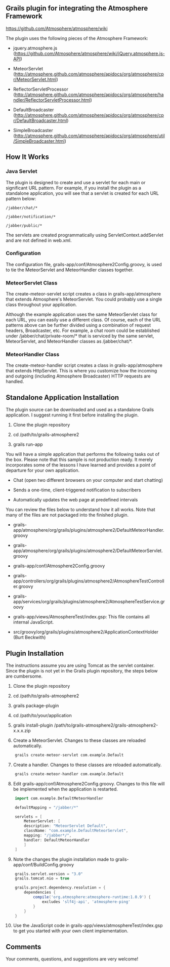 ## Grails plugin for integrating the Atmosphere Framework
https://github.com/Atmosphere/atmosphere/wiki

The plugin uses the following pieces of the Atmosphere Framework:

* jquery.atmosphere.js (https://github.com/Atmosphere/atmosphere/wiki/jQuery.atmosphere.js-API)

* MeteorServlet (http://atmosphere.github.com/atmosphere/apidocs/org/atmosphere/cpr/MeteorServlet.html)


* ReflectorServletProcessor (http://atmosphere.github.com/atmosphere/apidocs/org/atmosphere/handler/ReflectorServletProcessor.html)

* DefaultBroadcaster (http://atmosphere.github.com/atmosphere/apidocs/org/atmosphere/cpr/DefaultBroadcaster.html)

* SimpleBroadcaster (http://atmosphere.github.com/atmosphere/apidocs/org/atmosphere/util/SimpleBroadcaster.html)

## How It Works

### Java Servlet

The plugin is designed to create and use a servlet for each main or significant URL pattern. For example, if you install the plugin as a standalone application, you will see that a servlet is created for each URL pattern below:

	/jabber/chat/*

	/jabber/notification/*

	/jabber/public/*

The servlets are created programmatically using ServletContext.addServlet and are not defined in web.xml.

### Configuration

The configuration file, grails-app/conf/Atmosphere2Config.groovy, is used to tie the MeteorServlet and MeteorHandler classes together.

### MeteorServlet Class

The create-meteor-servlet script creates a class in grails-app/atmosphere that extends Atmosphere's MeteorServlet. You could probably use a single class throughout your application.

Although the example application uses the same MeteorServlet class for each URL, you can easily use a different class. Of course, each of the URL patterns above can be further divided using a combination of request headers, Broadcaster, etc. For example, a chat room could be established under /jabber/chat/private-room/* that is serviced by the same servlet, MeteorServlet, and MeteorHandler classes as /jabber/chat/*.

### MeteorHandler Class

The create-meteor-handler script creates a class in grails-app/atmosphere that extends HttpServlet. This is where you customize how the incoming and outgoing (including Atmosphere Broadcaster) HTTP requests are handled.

## Standalone Application Installation

The plugin source can be downloaded and used as a standalone Grails application. I suggest running it first before installing the plugin.

 1. Clone the plugin repository

 2. cd /path/to/grails-atmosphere2

 3. grails run-app

You will have a simple application that performs the following tasks out of the box. Please note that this sample is not production ready. It merely incorporates some of the lessons I have learned and provides a point of departure for your own application.

* Chat (open two different browsers on your computer and start chatting)

* Sends a one-time, client-triggered notification to subscribers

* Automatically updates the web page at predefined intervals

You can review the files below to understand how it all works. Note that many of the files are not packaged into the finished plugin.

* grails-app/atmosphere/org/grails/plugins/atmosphere2/DefaultMeteorHandler.groovy

* grails-app/atmosphere/org/grails/plugins/atmosphere2/DefaultMeteorServlet.groovy

* grails-app/conf/Atmosphere2Config.groovy

* grails-app/controllers/org/grails/plugins/atmosphere2/AtmosphereTestController.groovy

* grails-app/services/org/grails/plugins/atmosphere2/AtmosphereTestService.groovy

* grails-app/views/AtmosphereTest/index.gsp: This file contains all internal JavaScript.

* src/groovy/org/grails/plugins/atmosphere2/ApplicationContextHolder (Burt Beckwith)

## Plugin Installation

The instructions assume you are using Tomcat as the servlet container. Since the plugin is not yet in the Grails plugin repository, the steps below are cumbersome.

1. Clone the plugin repository

2. cd /path/to/grails-atmosphere2

3. grails package-plugin

4. cd /path/to/your/application

5. grails install-plugin /path/to/grails-atmosphere2/grails-atmosphere2-x.x.x.zip

6. Create a MeteorServlet. Changes to these classes are reloaded automatically.
```groovy
    grails create-meteor-servlet com.example.Default
```

7. Create a handler. Changes to these classes are reloaded automatically.
```groovy
    grails create-meteor-handler com.example.Default
```

8. Edit grails-app/conf/Atmosphere2Config.groovy. Changes to this file will be implemented when the application is restarted.
```groovy
    import com.example.DefaultMeteorHandler

    defaultMapping = "/jabber/*"

    servlets = [
        MeteorServlet: [
        description: "MeteorServlet Default",
        className: "com.example.DefaultMeteorServlet",
        mapping: "/jabber*/",
        handler: DefaultMeteorHandler
        ]
    ]
```

9. Note the changes the plugin installation made to grails-app/conf/BuildConfig.groovy
```groovy
    grails.servlet.version = "3.0"
    grails.tomcat.nio = true

    grails.project.dependency.resolution = {
        dependencies {
            compile('org.atmosphere:atmosphere-runtime:1.0.9') {
                excludes 'slf4j-api', 'atmosphere-ping'
            }
        }
    }
```

10. Use the JavaScript code in grails-app/views/atmosphereTest/index.gsp to get you started with your own client implementation.

## Comments

Your comments, questions, and suggestions are very welcome!

